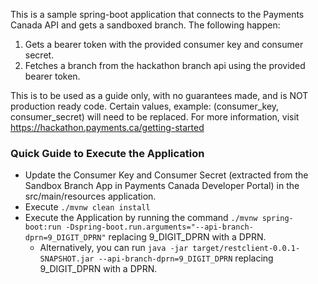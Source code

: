 This is a sample spring-boot application that connects to the Payments Canada API and gets a sandboxed branch. The following happen:
1. Gets a bearer token with the provided consumer key and consumer secret.
2. Fetches a branch from the hackathon branch api using the provided bearer token.

This is to be used as a guide only, with no guarantees made, and is NOT production ready code. Certain values, example: (consumer_key, consumer_secret) will need to be replaced. For more information, visit https://hackathon.payments.ca/getting-started

### Quick Guide to Execute the Application
- Update the Consumer Key and Consumer Secret (extracted from the Sandbox Branch App in Payments Canada Developer Portal) in the src/main/resources application.
- Execute `./mvnw clean install`
- Execute the Application by running the command `./mvnw spring-boot:run -Dspring-boot.run.arguments="--api-branch-dprn=9_DIGIT_DPRN"` replacing 9_DIGIT_DPRN with a DPRN. 
  - Alternatively, you can run `java -jar target/restclient-0.0.1-SNAPSHOT.jar --api-branch-dprn=9_DIGIT_DPRN` replacing 9_DIGIT_DPRN with a DPRN.
